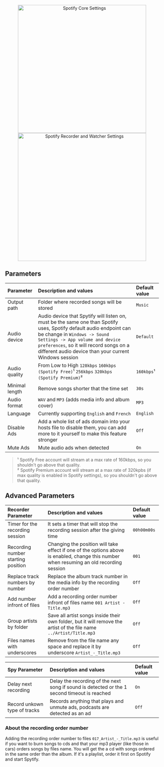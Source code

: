 <p align="center">
    <a href="https://raw.githubusercontent.com/jwallet/spy-spotify/master/assets/images/ui_settings.png">
        <img width="420" alt="Spotify Core Settings" height="auto" src="https://raw.githubusercontent.com/jwallet/spy-spotify/master/assets/images/ui_settings.png"/>
    </a>
    <a href="https://raw.githubusercontent.com/jwallet/spy-spotify/master/assets/images/ui_advanced_settings.png">
        <img alt="Spotify Recorder and Watcher Settings" width="420" height="auto" src="https://raw.githubusercontent.com/jwallet/spy-spotify/master/assets/images/ui_advanced_settings.png"/>
    </a>
</p>

## Parameters

| Parameter               | Description and values                 | Default value  |
|:------------------------|:---------------------------------------|:---------------|
| Output path             | Folder where recorded songs will be stored | `Music`     |
| Audio device            | Audio device that Spytify will listen on, must be the same one than Spotify uses, Spotify default audio endpoint can be change in `Windows -> Sound Settings -> App volume and device preferences`, so it will record songs on a different audio device than your current Windows session | `Default`   |
| Audio quality           | From Low to High `128kbps` `160kbps (Spotify Free)`¹ `256kbps` `320kbps (Spotify Premium)`² | `160kbps`¹ |
| Minimal length          | Remove songs shorter that the time set  | `30s`  |
| Audio format            | `WAV` and `MP3` (adds media info and album cover) | `MP3`    |
| Language               | Currently supporting `English` and `French` | `English` |
| Disable Ads             | Add a whole list of ads domain into your hosts file to disable them, you can add more to it yourself to make this feature stronger | `Off`   |
| Mute Ads               | Mute audio ads when detected | `On` |

> ¹ Spotify Free account will stream at a max rate of 160kbps, so you shouldn't go above that quality.     
> ² Spotify Premium account will stream at a max rate of 320kpbs (if max quality is enabled in Spotify settings), so you shouldn't go above that quality.

## Advanced Parameters

| Recorder Parameter                   | Description and values                 | Default value  |
|:-------------------------------------|:---------------------------------------|:---------------|
| Timer for the recording session      | It sets a timer that will stop the recording session after the giving time | `00h00m00s` |
| Recording number starting position   | Changing the position will take effect if one of the options above is enabled, change this number when resuming an old recording session | `001` |
| Replace track numbers by number      | Replace the album track number in the media info by the recording order number | `Off` |
| Add number infront of files          | Add a recording order number infront of files name `001 Artist - Title.mp3` | `Off` |
| Group artists by folder              | Save all artist songs inside their own folder, but it will remove the artist of the file name `../Artist/Title.mp3` | `Off` |
| Files names with underscores         | Remove from the file name any space and replace it by underscore `Artist_-_Title.mp3` | `Off` | 


| Spy Parameter                | Description and values                 | Default value  |
|:-----------------------------|:---------------------------------------|:---------------|
| Delay next recording         | Delay the recording of the next song if sound is detected or the 1 second timeout is reached | `On` |
| Record unkown type of tracks | Records anything that plays and unmute ads, podcasts are detected as an ad  | `Off` |

### About the recording order number
Adding the recording order number to files `017_Artist_-_Title.mp3` is useful if you want to burn songs to cds and that your mp3 player (like those in cars) orders songs by files name. You will get the a cd with songs ordered in the same order than the album. If it's a playlist, order it first on Spotify and start Spytify.
